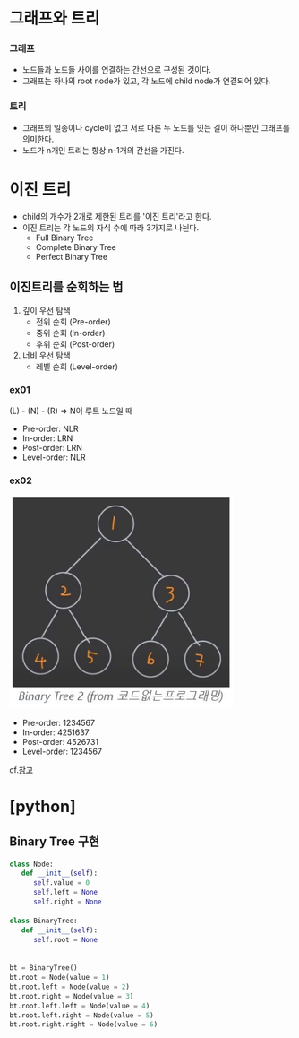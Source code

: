 # 그래프와 트리

### 그래프

- 노드들과 노드들 사이를 연결하는 간선으로 구성된 것이다.
- 그래프는 하나의 root node가 있고, 각 노드에 child node가 연결되어 있다.

### 트리

- 그래프의 일종이나 cycle이 없고 서로 다른 두 노드를 잇는 길이 하나뿐인 그래프를 의미한다.
- 노드가 n개인 트리는 항상 n-1개의 간선을 가진다.

# 이진 트리

- child의 개수가 2개로 제한된 트리를 '이진 트리'라고 한다.
- 이진 트리는 각 노드의 자식 수에 따라 3가지로 나뉜다.
  - Full Binary Tree
  - Complete Binary Tree
  - Perfect Binary Tree

## 이진트리를 순회하는 법

1. 깊이 우선 탐색
   - 전위 순회 (Pre-order)
   - 중위 순회 (In-order)
   - 후위 순회 (Post-order)
2. 너비 우선 탐색
   - 레벨 순회 (Level-order)

### ex01

(L) - (N) - (R)
=> N이 루트 노드일 때

- Pre-order: NLR
- In-order: LRN
- Post-order: LRN
- Level-order: NLR

### ex02

<img src='./img/tree_ex.JPG' width='400px' alt='bfs'> <br>

- Pre-order: 1234567
- In-order: 4251637
- Post-order: 4526731
- Level-order: 1234567

cf.[참고](https://doheelab.github.io/algorithm/binary_tree/)

# [python]

## Binary Tree 구현

```py
class Node:
   def __init__(self):
      self.value = 0
      self.left = None
      self.right = None

class BinaryTree:
   def __init__(self):
      self.root = None


bt = BinaryTree()
bt.root = Node(value = 1)
bt.root.left = Node(value = 2)
bt.root.right = Node(value = 3)
bt.root.left.left = Node(value = 4)
bt.root.left.right = Node(value = 5)
bt.root.right.right = Node(value = 6)
```
